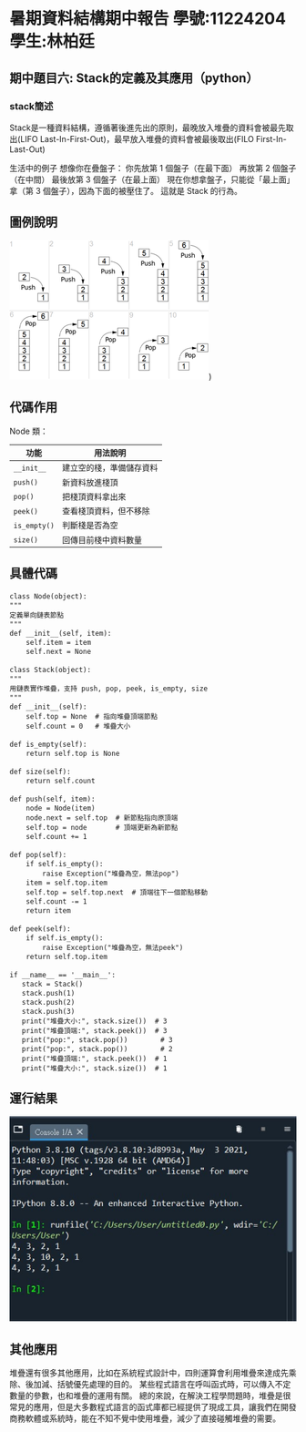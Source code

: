 # 暑期資料結構期中報告  學號:11224204  學生:林柏廷


## 期中題目六: Stack的定義及其應用（python）

### stack簡述
Stack是一種資料結構，遵循著後進先出的原則，最晚放入堆疊的資料會被最先取出(LIFO Last-In-First-Out)，最早放入堆疊的資料會被最後取出(FILO First-In-Last-Out)

生活中的例子
想像你在疊盤子：
你先放第 1 個盤子（在最下面）
再放第 2 個盤子（在中間）
最後放第 3 個盤子（在最上面）
現在你想拿盤子，只能從「最上面」拿（第 3 個盤子），因為下面的被壓住了。
這就是 Stack 的行為。

## 圖例說明
![03](https://github.com/11224204lbt/stack/blob/main/1.png))
## 代碼作用
Node 類：

| 功能           | 用法說明         |
| ------------ | ------------ |
| `__init__`   | 建立空的棧，準備儲存資料 |
| `push()`     | 新資料放進棧頂      |
| `pop()`      | 把棧頂資料拿出來     |
| `peek()`     | 查看棧頂資料，但不移除  |
| `is_empty()` | 判斷棧是否為空      |
| `size()`     | 回傳目前棧中資料數量   |


## 具體代碼

    class Node(object):
    """
    定義單向鏈表節點
    """
    def __init__(self, item):
        self.item = item
        self.next = None

    class Stack(object):
    """
    用鏈表實作堆疊，支持 push, pop, peek, is_empty, size
    """
    def __init__(self):
        self.top = None  # 指向堆疊頂端節點
        self.count = 0   # 堆疊大小

    def is_empty(self):
        return self.top is None

    def size(self):
        return self.count

    def push(self, item):
        node = Node(item)
        node.next = self.top  # 新節點指向原頂端
        self.top = node       # 頂端更新為新節點
        self.count += 1

    def pop(self):
        if self.is_empty():
            raise Exception("堆疊為空，無法pop")
        item = self.top.item
        self.top = self.top.next  # 頂端往下一個節點移動
        self.count -= 1
        return item

    def peek(self):
        if self.is_empty():
            raise Exception("堆疊為空，無法peek")
        return self.top.item

    if __name__ == '__main__':
       stack = Stack()
       stack.push(1)
       stack.push(2)
       stack.push(3)
       print("堆疊大小:", stack.size())  # 3
       print("堆疊頂端:", stack.peek())  # 3
       print("pop:", stack.pop())        # 3
       print("pop:", stack.pop())        # 2
       print("堆疊頂端:", stack.peek())  # 1
       print("堆疊大小:", stack.size())  # 1
         


## 運行結果
![01](https://github.com/Dopo2002/report/blob/main/code.jpg)

## 其他應用
堆疊還有很多其他應用，比如在系統程式設計中，四則運算會利用堆疊來達成先乘除、後加減、括號優先處理的目的。
某些程式語言在呼叫函式時，可以傳入不定數量的參數，也和堆疊的運用有關。
總的來說，在解決工程學問題時，堆疊是很常見的應用，但是大多數程式語言的函式庫都已經提供了現成工具，讓我們在開發商務軟體或系統時，能在不知不覺中使用堆疊，減少了直接碰觸堆疊的需要。
